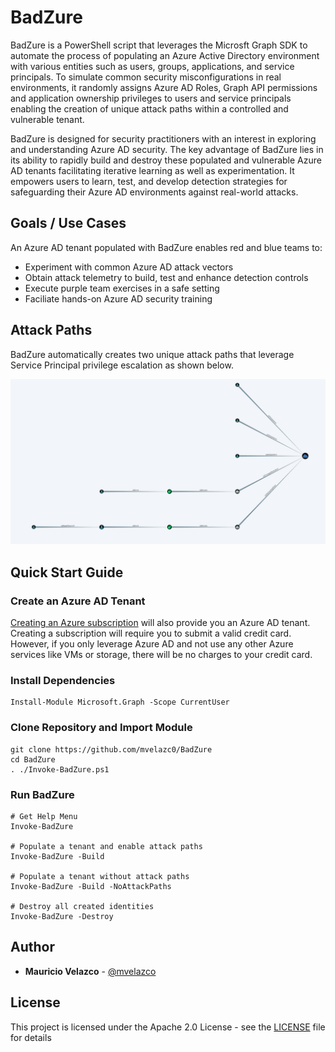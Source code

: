 # BadZure

BadZure is a PowerShell script that leverages the Microsft Graph SDK to automate the process of populating an Azure Active Directory environment with various entities such as users, groups, applications, and service principals. To simulate common security misconfigurations in real environments, it randomly assigns Azure AD Roles, Graph API permissions and application ownership privileges to users and service principals enabling the creation of unique attack paths within a controlled and vulnerable tenant. 

BadZure is designed for security practitioners with an interest in exploring and understanding Azure AD security. The key advantage of BadZure lies in its ability to rapidly build and destroy these populated and vulnerable Azure AD tenants facilitating iterative learning as well as experimentation. It empowers users to learn, test, and develop detection strategies for safeguarding their Azure AD environments against real-world attacks. 

## Goals / Use Cases

An Azure AD tenant populated with BadZure enables red and blue teams to:

* Experiment with common Azure AD attack vectors
* Obtain attack telemetry to build, test and enhance detection controls
* Execute purple team exercises in a safe setting
* Faciliate hands-on Azure AD security training

## Attack Paths

BadZure automatically creates two unique attack paths that leverage Service Principal privilege escalation as shown below.

![](img/attack_paths.png)



## Quick Start Guide

### Create an Azure AD Tenant 

[Creating an Azure subscription](https://learn.microsoft.com/en-us/training/modules/create-an-azure-account/1-introduction) will also provide you an Azure AD tenant. Creating a
subscription will require you to submit a valid credit card. However, if you
only leverage Azure AD and not use any other Azure services like VMs or storage,
there will be no charges to your credit card.

### Install Dependencies

````
Install-Module Microsoft.Graph -Scope CurrentUser
````

### Clone Repository and Import Module

````
git clone https://github.com/mvelazc0/BadZure
cd BadZure
. ./Invoke-BadZure.ps1
````
### Run BadZure

````
# Get Help Menu
Invoke-BadZure

# Populate a tenant and enable attack paths
Invoke-BadZure -Build

# Populate a tenant without attack paths
Invoke-BadZure -Build -NoAttackPaths

# Destroy all created identities
Invoke-BadZure -Destroy
````

## Author

* **Mauricio Velazco** - [@mvelazco](https://twitter.com/mvelazco)

## License

This project is licensed under the Apache 2.0 License - see the [LICENSE](LICENSE) file for details
